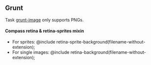 ## Grunt
Task [grunt-image](https://www.npmjs.org/package/grunt-image) only supports PNGs.

#### Compass retina & retina-sprites mixin
* For sprites: @include retina-sprite-background(filename-without-extension);
* For single images: @include retina-background(filename-without-extension);